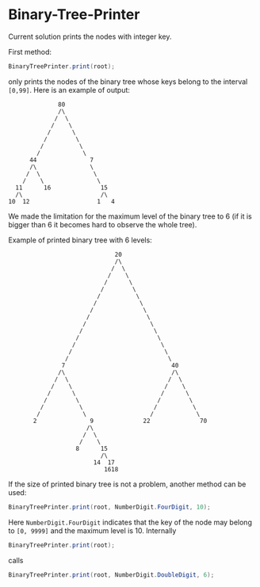 # Binary-Tree-Printer

Current solution prints the nodes with integer key. 

First method:
```java
BinaryTreePrinter.print(root);
```
only prints the nodes of the binary tree whose keys belong to the interval `[0,99]`. Here is an example of output:
```
              80
              /\
             /  \
            /    \
           /      \
          /        \
         /          \
        /            \
      44               7
      /\               \
     /  \               \
    /    \               \
  11      16              15
  /\                      /\
10  12                   1   4
```
We made the limitation for the maximum level of the binary tree to 6 (if it is bigger than 6 it becomes hard to observe the whole tree).

Example of printed binary tree with 6 levels:
```
                              20
                              /\
                             /  \
                            /    \
                           /      \
                          /        \
                         /          \
                        /            \
                       /              \
                      /                \
                     /                  \
                    /                    \
                   /                      \
                  /                        \
                 /                          \
                /                            \
               7                              40
              /\                              /\
             /  \                            /  \
            /    \                          /    \
           /      \                        /      \
          /        \                      /        \
         /          \                    /          \
        /            \                  /            \
       2               9              22              70
                      /\
                     /  \
                    /    \
                   8      15
                          /\
                        14  17
                           1618
```
If the size of printed binary tree is not a problem, another method can be used:
```java
BinaryTreePrinter.print(root, NumberDigit.FourDigit, 10);
```
Here `NumberDigit.FourDigit` indicates that the key of the node may belong to `[0, 9999]` and the maximum level is 10. 
Internally
```java
BinaryTreePrinter.print(root);
```
calls
```java
BinaryTreePrinter.print(root, NumberDigit.DoubleDigit, 6);
```
